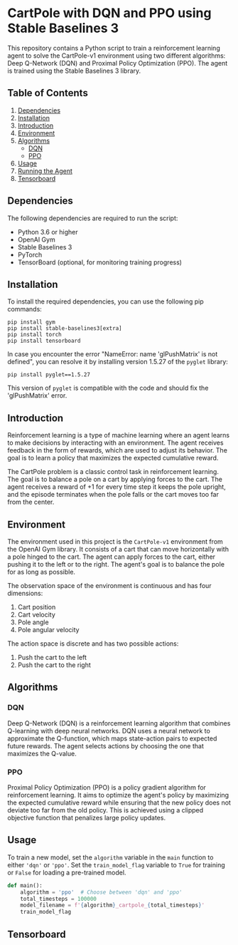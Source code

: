 # CartPole with DQN and PPO using Stable Baselines 3

This repository contains a Python script to train a reinforcement learning agent to solve the CartPole-v1 environment using two different algorithms: Deep Q-Network (DQN) and Proximal Policy Optimization (PPO). The agent is trained using the Stable Baselines 3 library.

## Table of Contents

1. [Dependencies](#dependencies)
2. [Installation](#installation)
3. [Introduction](#introduction)
4. [Environment](#environment)
5. [Algorithms](#algorithms)
    * [DQN](#dqn)
    * [PPO](#ppo)
6. [Usage](#usage)
7. [Running the Agent](#running-the-agent)
8. [Tensorboard](#Tensorboard)

## Dependencies

The following dependencies are required to run the script:

- Python 3.6 or higher
- OpenAI Gym
- Stable Baselines 3
- PyTorch
- TensorBoard (optional, for monitoring training progress)

## Installation

To install the required dependencies, you can use the following pip commands:

```
pip install gym
pip install stable-baselines3[extra]
pip install torch
pip install tensorboard
```
In case you encounter the error "NameError: name 'glPushMatrix' is not defined", you can resolve it by installing version 1.5.27 of the `pyglet` library:

```
pip install pyglet==1.5.27
```

This version of `pyglet` is compatible with the code and should fix the 'glPushMatrix' error.

## Introduction

Reinforcement learning is a type of machine learning where an agent learns to make decisions by interacting with an environment. The agent receives feedback in the form of rewards, which are used to adjust its behavior. The goal is to learn a policy that maximizes the expected cumulative reward.

The CartPole problem is a classic control task in reinforcement learning. The goal is to balance a pole on a cart by applying forces to the cart. The agent receives a reward of +1 for every time step it keeps the pole upright, and the episode terminates when the pole falls or the cart moves too far from the center.

## Environment

The environment used in this project is the `CartPole-v1` environment from the OpenAI Gym library. It consists of a cart that can move horizontally with a pole hinged to the cart. The agent can apply forces to the cart, either pushing it to the left or to the right. The agent's goal is to balance the pole for as long as possible.

The observation space of the environment is continuous and has four dimensions:

1. Cart position
2. Cart velocity
3. Pole angle
4. Pole angular velocity

The action space is discrete and has two possible actions:

1. Push the cart to the left
2. Push the cart to the right

## Algorithms

### DQN

Deep Q-Network (DQN) is a reinforcement learning algorithm that combines Q-learning with deep neural networks. DQN uses a neural network to approximate the Q-function, which maps state-action pairs to expected future rewards. The agent selects actions by choosing the one that maximizes the Q-value.

### PPO

Proximal Policy Optimization (PPO) is a policy gradient algorithm for reinforcement learning. It aims to optimize the agent's policy by maximizing the expected cumulative reward while ensuring that the new policy does not deviate too far from the old policy. This is achieved using a clipped objective function that penalizes large policy updates.

## Usage

To train a new model, set the `algorithm` variable in the `main` function to either `'dqn'` or `'ppo'`. Set the `train_model_flag` variable to `True` for training or `False` for loading a pre-trained model.

```python
def main():
    algorithm = 'ppo'  # Choose between 'dqn' and 'ppo'
    total_timesteps = 100000
    model_filename = f'{algorithm}_cartpole_{total_timesteps}'
    train_model_flag
```    
    
## Tensorboard
